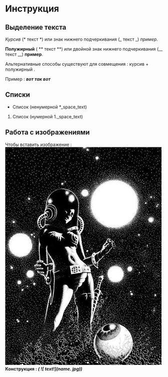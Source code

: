 # Инструкция

## Выделение текста

*Курсив* (* текст *) или знак нижнего подчеркивания (_ текст _) _пример_.

**Полужирный** ( ** текст **) или двойной знак нижнего подчеркивания (__ текст __) __пример__.

Альтернативные способы существуют для совмещения :
курсив + полужирный .

Пример : _**вот так вот**_

## Списки

* Список (ненумерной *_space_text)

1. Список (нумерной 1._space_text)

## Работа с изображениями

Чтобы вставить изображение :
 ![КОСМОС!](pcs.jpg)
**Конструкция : _( ![ text!](name. jpg))_**

##  

## 